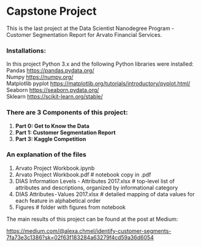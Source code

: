 # Capstone Project

This is the last project at the Data Scientist Nanodegree Program - Customer Segmentation Report for Arvato Financial Services.

### Installations:
In this project Python 3.x and the following Python libraries were installed:<br>
Pandas https://pandas.pydata.org/<br>
Numpy https://numpy.org/<br>
Matplotlib pyplot https://matplotlib.org/tutorials/introductory/pyplot.html/<br>
Seaborn https://seaborn.pydata.org/<br>
Sklearn https://scikit-learn.org/stable/<br>

### There are 3 Components of this project:
1. __Part 0: Get to Know the Data__<br>
2. __Part 1: Customer Segmentation Report__<br>
3. __Part 3: Kaggle Competition__<br>

### An explanation of the files
1. Arvato Project Workbook.ipynb<br>
2. Arvato Project Workbook.pdf # notebook copy in .pdf<br>
3. DIAS Information Levels - Attributes 2017.xlsx # top-level list of attributes and descriptions, organized by informational category<br>
4. DIAS Attributes - Values 2017.xlsx # detailed mapping of data values for each feature in alphabetical order<br>
5. Figures # folder with figures from notebook<br>


The main results of this project can be found at the post at Medium:

https://medium.com/@alexa.chmel/identify-customer-segments-7fa73e3c1386?sk=02f63f183284a63279f4cd59a36d6054
